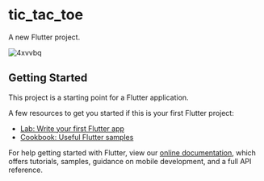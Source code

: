 # tic_tac_toe

A new Flutter project.

![4xvvbq](https://user-images.githubusercontent.com/57484386/107848330-93a0ee00-6e18-11eb-8683-311a45adc2ab.gif)

## Getting Started

This project is a starting point for a Flutter application.

A few resources to get you started if this is your first Flutter project:

- [Lab: Write your first Flutter app](https://flutter.dev/docs/get-started/codelab)
- [Cookbook: Useful Flutter samples](https://flutter.dev/docs/cookbook)

For help getting started with Flutter, view our
[online documentation](https://flutter.dev/docs), which offers tutorials,
samples, guidance on mobile development, and a full API reference.
